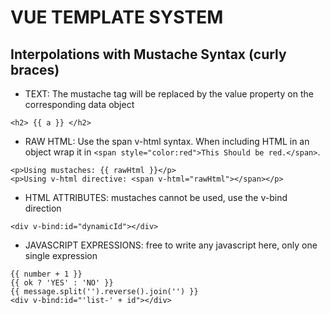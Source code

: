 # VUE TEMPLATE SYSTEM

## Interpolations with Mustache Syntax (curly braces)
- TEXT: The mustache tag will be replaced by the value property on the corresponding data object
```
<h2> {{ a }} </h2>
```
- RAW HTML: Use the span v-html syntax. When including HTML in an object wrap it in ``<span style="color:red">This Should be red.</span>``.
```
<p>Using mustaches: {{ rawHtml }}</p>
<p>Using v-html directive: <span v-html="rawHtml"></span></p>
```
- HTML ATTRIBUTES: mustaches cannot be used, use the v-bind direction
```
<div v-bind:id="dynamicId"></div>
```
- JAVASCRIPT EXPRESSIONS: free to write any javascript here, only one single expression
```
{{ number + 1 }}
{{ ok ? 'YES' : 'NO' }}
{{ message.split('').reverse().join('') }}
<div v-bind:id="'list-' + id"></div>
```
